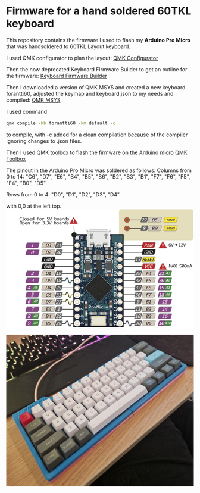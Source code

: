# Firmware for a hand soldered 60TKL keyboard
This repository contains the firmware I used to flash my **Arduino Pro Micro** that was handsoldered to 60TKL Layout keyboard.

I used QMK configurator to plan the layout:
[QMK Configurator](https://config.qmk.fm/)

Then the now deprecated Keyboard Firmware Builder to get an outline for the firmware:
[Keyboard Firmware Builder](https://kbfirmware.com/)

Then I downloaded a version of QMK MSYS and created a new keyboard forantti60, adjusted the keymap and keyboard.json to my needs and compiled:
[QMK MSYS](https://github.com/qmk/qmk_distro_msys/releases/latest)

I used command
```bash
qmk compile -kb forantti60 -km default -c
```
to compile, with -c added for a clean compilation because of the compiler ignoring changes to .json files.

Then I used QMK toolbox to flash the firmware on the Arduino micro
[QMK Toolbox](https://github.com/qmk/qmk_toolbox)


The pinout in the Arduino Pro Micro was soldered as follows:
Columns from 0 to 14:   "C6", "D7", "E6", "B4", "B5", "B6", "B2", "B3", "B1", "F7", "F6", "F5", "F4", "B0", "D5"

Rows from 0 to 4:       "D0", "D1", "D2", "D3", "D4"

with 0,0 at the left top.
![Arduino Pro Micro](pro_micro_pinout.jpg)


![Finished Keyboard](finished_keyboard.jpg)